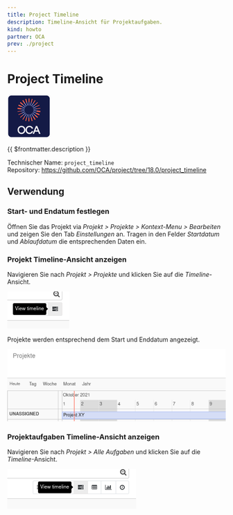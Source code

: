 ```yaml
---
title: Project Timeline
description: Timeline-Ansicht für Projektaufgaben.
kind: howto
partner: OCA
prev: ./project
---
```


# Project Timeline

![icon_oca_app](attachments/icon_oca_app.png)

{{ $frontmatter.description }}

Technischer Name: `project_timeline`\
Repository: <https://github.com/OCA/project/tree/18.0/project_timeline>

## Verwendung

### Start- und Endatum festlegen

Öffnen Sie das Projekt via _Projekt > Projekte > Kontext-Menu > Bearbeiten_ und zeigen Sie den Tab _Einstellungen_ an. Tragen in den Felder _Startdatum_ und _Ablaufdatum_ die entsprechenden Daten ein.

### Projekt Timeline-Ansicht anzeigen

Navigieren Sie nach _Projekt > Projekte_ und klicken Sie auf die _Timeline_-Ansicht.

![](attachments/Project%20Timeline%20View%20timeline.png)

Projekte werden entsprechend dem Start und Enddatum angezeigt.

![](attachments/Project%20Timeline%20View.png)

### Projektaufgaben Timeline-Ansicht anzeigen

Navigieren Sie nach _Projekt > Alle Aufgaben_ und klicken Sie auf die _Timeline_-Ansicht.

![](attachments/Project%20Timeline%20View%20task%20timeline.png)
